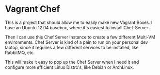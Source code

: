 Vagrant Chef
============

This is a project that should allow me to easily make new Vagrant Boxes.
I have an Ubuntu 12.04 basebox, where it's easiest to install Chef-Server.

Then I can use this Chef Server Instance to create a few different
Multi-VM environments.  Chef Server is kind of a pain to run on your personal
dev laptop, since it requires a few different services to be installed, like
RabbitMQ, etc.

This will make it easy to pop up the Chef Server when I need it and configure
more efficient Linux Distro's, like Debian or ArchLinux.
